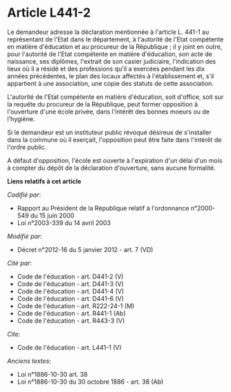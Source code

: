 # Article L441-2

Le demandeur adresse la déclaration mentionnée à l'article L. 441-1 au représentant de l'Etat dans le département, à
l'autorité de l'Etat compétente en matière d'éducation et au procureur de la République ; il y joint en outre, pour
l'autorité de l'Etat compétente en matière d'éducation, son acte de naissance, ses diplômes, l'extrait de son casier
judiciaire, l'indication des lieux où il a résidé et des professions qu'il a exercées pendant les dix années précédentes, le
plan des locaux affectés à l'établissement et, s'il appartient à une association, une copie des statuts de cette
association. 

L'autorité de l'Etat compétente en matière d'éducation, soit d'office, soit sur la requête du procureur de la République,
peut former opposition à l'ouverture d'une école privée, dans l'intérêt des bonnes moeurs ou de l'hygiène. 

Si le demandeur est un instituteur public révoqué désireux de s'installer dans la commune où il exerçait, l'opposition peut
être faite dans l'intérêt de l'ordre public. 

A défaut d'opposition, l'école est ouverte à l'expiration d'un délai d'un mois à compter du dépôt de la déclaration
d'ouverture, sans aucune formalité.

**Liens relatifs à cet article**

_Codifié par_:

  - Rapport au Président de la République relatif à l'ordonnance n°2000-549 du 15 juin 2000
  - Loi n°2003-339 du 14 avril 2003

_Modifié par_:

  - Décret n°2012-16 du 5 janvier 2012 - art. 7 (VD)

_Cité par_:

  - Code de l'éducation - art. D441-2 (V)
  - Code de l'éducation - art. D441-3 (V)
  - Code de l'éducation - art. D441-4 (V)
  - Code de l'éducation - art. D441-6 (V)
  - Code de l'éducation - art. R222-24-1 (M)
  - Code de l'éducation - art. R441-1 (Ab)
  - Code de l'éducation - art. R443-3 (V)

_Cite_:

  - Code de l'éducation - art. L441-1 (V)

_Anciens textes_:

  - Loi n°1886-10-30 art. 38
  - Loi n°1886-10-30 du 30 octobre 1886 - art. 38 (Ab)
